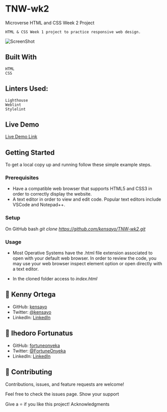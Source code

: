 # TNW-wk2
Microverse HTML and CSS Week 2 Project

    HTML & CSS Week 1 project to practice responsive web design.

![ScreenShot](https://raw.githubusercontent.com/kensayo/TNW-wk2/principal/img/screenshot.jpg)

## Built With

    HTML
    CSS
    
## Linters Used:

    Lighthouse
    Weblint
    Stylelint
    
## Live Demo

[Live Demo Link](https://kensayo.github.io/TNW-wk2/)
    
## Getting Started

To get a local copy up and running follow these simple example steps.

### Prerequisites

- Have a compatible web browser that supports HTML5 and CSS3 in order to correctly display the website.
- A text editor in order to view and edit code. Popular text editors include VSCode and Notepad++.

### Setup

On GitHub bash 
    _git clone https://github.com/kensayo/TNW-wk2.git_

### Usage

- Most Operative Systems have the .html file extension associated to open with your default web browser. In order to review the code, you may use your web browser inspect element option or open directly with a text editor.

- In the cloned folder access to
    _index.html_


## 👤 Kenny Ortega

- GitHub: [kensayo](https://github.com/kensayo)
- Twitter: [@kensayo](https://twitter.com/kensayo)
- LinkedIn: [LinkedIn](https://www.linkedin.com/in/kenny-ortega-3580aa33/)

## 👤 Ihedoro Fortunatus

- GitHub: [fortuneonyeka](https://github.com/kensayo)
- Twitter: [@FortuneOnyeka](https://twitter.com/FortuneOnyeka)
- LinkedIn: [LinkedIn](https://www.linkedin.com/in/evergreen-fortune-5a43711a3/)

## 🤝 Contributing

Contributions, issues, and feature requests are welcome!

Feel free to check the issues page.
Show your support

Give a ⭐️ if you like this project!
Acknowledgments

